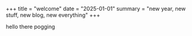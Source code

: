 +++
title = "welcome"
date = "2025-01-01"
summary = "new year, new stuff, new blog, new everything"
+++

hello there pogging
